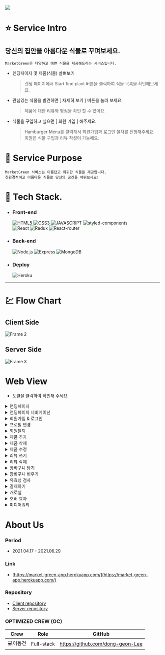 ![](https://market-green-app.herokuapp.com/static/media/logo2.2608f26ac46fbd8708e5.png)

# :star: **Service Intro**

## 당신의 집안을 아름다운 식물로 꾸며보세요.

`MarketGreen은 다양하고 예쁜 식물을 제공해드리는 서비스입니다. `

- 렌딩페이지 및 제품(식물) 살펴보기

   > 랜딩 페이지에서 Start find plant 버튼을 클릭하여 식물 목록을 확인해보세요.

- 관심있는 식물을 발견하면 [ 자세히 보기 ] 버튼을 눌러 보세요.

   > 제품에 대한 리뷰와 평점을 확인 할 수 있어요.

- 식물을 구입하고 싶으면 [ 회원 가입 ] 해주세요.  

   > Hamburger Menu를 클릭해서 회원가입과 로그인 절차를 진행해주세요.  
   > 회원은 식물 구입과 리뷰 작성이 가능해요.    
    
# 🔎 **Service Purpose**

    MarketGreen 서비스는 아름답고 희귀한 식물을 제공합니다. 
    친환경적이고 아름다운 식물로 당신의 공간을 채워보세요!
        
# :wrench: **Tech Stack**. 
- ### **Front-end**
      
  ![HTML5](https://img.shields.io/badge/HTML5-E34F26?style=for-the-badge&logo=HTML5&logoColor=fff)
![CSS3](https://img.shields.io/badge/CSS3-1572B6?style=for-the-badge&logo=CSS3&logoColor=fff)
![JAVASCRIPT](https://img.shields.io/badge/JavaScript-343a40?style=for-the-badge&logo=JavaScript&logoColor=F7DF1E)
![styled-components](https://img.shields.io/badge/styled--Components-DB7093?style=for-the-badge&logo=styled-components&logoColor=fff)  
![React](https://img.shields.io/badge/React-444444?style=for-the-badge&logo=React)
![Redux](https://img.shields.io/badge/REDUX--TOOLKIT-764ABC?style=for-the-badge&logo=Redux&logoColor=fff)
![React-router](https://img.shields.io/badge/REACT--ROUTER--DOM-343a40?style=for-the-badge&logo=ReactRouter&logoColor=CA4245)

- ### **Back-end**
  
  ![Node.js](https://img.shields.io/badge/NODE.JS-339933?style=for-the-badge&logo=Node.js&logoColor=fff)
![Express](https://img.shields.io/badge/EXPRESS-000000?style=for-the-badge&logo=Express&logoColor=fff)
![MongoDB](https://img.shields.io/badge/MONGODB-47A248?style=for-the-badge&logo=MONGODB&logoColor=fff)

- ### **Deploy**
  ![Heroku](https://img.shields.io/badge/HEROKU-430098?style=for-the-badge&logo=HEROKU&logoColor=fff)

---

# :chart: **Flow Chart**

## **Client Side**
![Frame 2](https://user-images.githubusercontent.com/69576865/178134944-eabd93aa-cd1b-4128-82c8-ca5e46258abc.png)
## **Server Side**
![Frame 3](https://user-images.githubusercontent.com/69576865/178137859-d1198190-9db1-490e-b78c-84990ece83fa.png)

# Web View
+ 토클을 클릭하여 확인해 주세요  

<details>
<summary>랜딩페이지</summary>  
<div markdown="1">
</div>
<img width="600" alt=""
 src="https://user-images.githubusercontent.com/69576865/179656477-f1b9a286-2f71-4ff7-a694-7f4abeee15c7.gif">
</details>

<details>
<summary>랜딩페이지 네비게이션</summary>  
<div markdown="1">
</div>
<img width="600" alt=""
 src="https://user-images.githubusercontent.com/69576865/179657550-50f8098b-23a4-41d7-9246-d2cc325aefbb.gif">
</details>

<details>
<summary>회원가입 & 로그인</summary>  
<div markdown="1">
</div>
<img width="600" alt=""
 src="https://user-images.githubusercontent.com/69576865/179654758-d6fbbc3f-93d5-4b80-9213-3e997cc04201.gif">
</details>

<details>
<summary>프로필 변경</summary>  
<div markdown="1">
</div>
<img width="600" alt=""
 src="https://user-images.githubusercontent.com/69576865/179675029-ef7a9e15-2722-4bfa-89a8-7a3b30e5893c.gif">
</details>

<details>
<summary>회원탈퇴</summary>  
<div markdown="1">
</div>
<img width="600" alt=""
 src="https://user-images.githubusercontent.com/69576865/179675814-2a95f969-ae22-4039-8b32-fb5253493777.gif">
</details>

<details>
<summary>제품 추가</summary>  
<div markdown="1">
</div>
<img width="600" alt=""
 src="https://user-images.githubusercontent.com/69576865/179668578-4518f516-84f6-4591-8e16-a276b285a7e4.gif">
</details>

<details>
<summary>제품 삭제</summary>  
<div markdown="1">
</div>
<img width="600" alt=""
 src="https://user-images.githubusercontent.com/69576865/179669668-a5d95608-99d5-4a3b-8506-902421359cb9.gif">
</details>

<details>
<summary>제품 수정</summary>  
<div markdown="1">
</div>
<img width="600" alt=""
 src="https://user-images.githubusercontent.com/69576865/179671445-47e4a9e4-dbe5-4c62-a7c8-02432d1143fa.gif">
</details>

<details>
<summary>리뷰 쓰기</summary>  
<div markdown="1">
</div>
<img width="600" alt=""
 src="https://user-images.githubusercontent.com/69576865/179677720-a95f70d9-53fd-4eba-856c-2f69dbfd627f.gif">
</details>

<details>
<summary>리뷰 삭제</summary>  
<div markdown="1">
</div>
<img width="600" alt=""
 src="https://user-images.githubusercontent.com/69576865/179679353-de96b4dc-ff77-4c57-bd01-d580cb5f78c3.gif">
</details>

<details>
<summary>장바구니 담기</summary>  
<div markdown="1">
</div>
<img width="600" alt=""
 src="https://user-images.githubusercontent.com/69576865/179685775-af0b0044-09bd-48f5-b182-fc54848f9378.gif">
</details>

<details>
<summary>장바구니 비우기</summary>  
<div markdown="1">
</div>
<img width="600" alt=""
 src="https://user-images.githubusercontent.com/69576865/179688429-334a9363-8607-4660-ae89-2d01688b8b28.gif">
</details>

<details>
<summary>유효성 검사</summary>  
<div markdown="1">
</div>
<img width="600" alt=""
 src="https://user-images.githubusercontent.com/69576865/179877137-2a5cd07d-09fc-464b-8b65-e74085811d83.gif">
</details>

<details>
<summary>결제하기</summary>  
<div markdown="1">
</div>
<img width="600" alt=""
 src="https://user-images.githubusercontent.com/69576865/179878999-67a46a2c-d62b-4b3b-8fda-72422bb7dbae.gif">
</details>

<details>
<summary>캐로셀</summary>  
<div markdown="1">
</div>
<img width="600" alt=""
 src="https://user-images.githubusercontent.com/69576865/179664781-6a422e4d-f9d9-4e74-905a-ad7bcfdc3d42.gif">
</details>

<details>
<summary>호버 효과</summary>  
<div markdown="1">
</div>
<img width="600" alt=""
 src="https://user-images.githubusercontent.com/69576865/179882186-bf260e32-5d5e-454b-8bd8-d9e433579ddf.gif">
</details>

<details>
<summary>미디어쿼리</summary>  
<div markdown="1">
</div>
<img width="600" alt=""
 src="https://user-images.githubusercontent.com/69576865/179885453-de76400b-e192-4ad4-b5e6-83cd4b2cf354.gif">
</details>

# **About Us**


### **Period**

- 2021.04.17 - 2021.06.29


### **Link**

- [https://market-green-app.herokuapp.com/](https://market-green-app.herokuapp.com/)


### **Repository**

- [Client repository](https://github.com/dong-geon-Lee/Market-Green-Frontend)
- [Server repository](https://github.com/dong-geon-Lee/Market-Green-Backend)

### **OPTIMIZED CREW (OC)**

Crew | Role | GitHub
----- | ----- | -----
💻이동건 | Full-stack	| https://github.com/dong-geon-Lee
